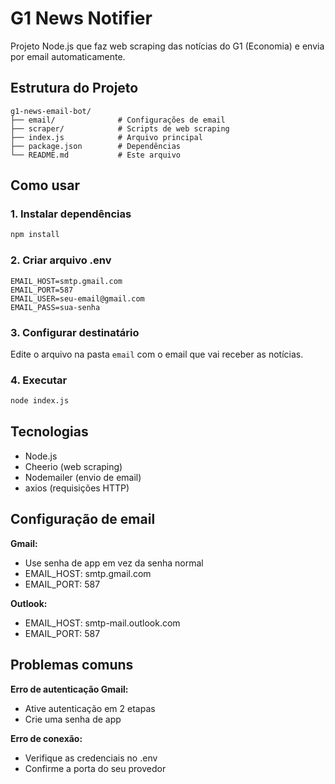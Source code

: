 # G1 News Notifier

Projeto Node.js que faz web scraping das notícias do G1 (Economia) e envia por email automaticamente.

## Estrutura do Projeto

```
g1-news-email-bot/
├── email/              # Configurações de email
├── scraper/            # Scripts de web scraping
├── index.js            # Arquivo principal
├── package.json        # Dependências
└── README.md           # Este arquivo
```

## Como usar

### 1. Instalar dependências
```bash
npm install
```

### 2. Criar arquivo .env
```
EMAIL_HOST=smtp.gmail.com
EMAIL_PORT=587
EMAIL_USER=seu-email@gmail.com
EMAIL_PASS=sua-senha
```

### 3. Configurar destinatário
Edite o arquivo na pasta `email` com o email que vai receber as notícias.

### 4. Executar
```bash
node index.js
```

## Tecnologias

- Node.js
- Cheerio (web scraping)
- Nodemailer (envio de email)
- axios (requisições HTTP)

## Configuração de email

**Gmail:**
- Use senha de app em vez da senha normal
- EMAIL_HOST: smtp.gmail.com
- EMAIL_PORT: 587

**Outlook:**
- EMAIL_HOST: smtp-mail.outlook.com
- EMAIL_PORT: 587

## Problemas comuns

**Erro de autenticação Gmail:**
- Ative autenticação em 2 etapas
- Crie uma senha de app

**Erro de conexão:**
- Verifique as credenciais no .env
- Confirme a porta do seu provedor
